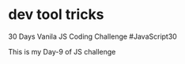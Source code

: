 # dev tool tricks
 
30 Days Vanila JS Coding Challenge
#JavaScript30

This is my Day-9 of JS challenge